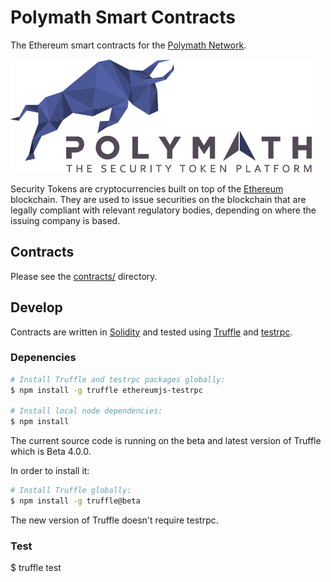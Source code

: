 # Polymath Smart Contracts

The Ethereum smart contracts for the [Polymath Network][polymath].

![Polymath](Polymath.png)

Security Tokens are cryptocurrencies built on top of the [Ethereum][ethereum] blockchain.
They are used to issue securities on the blockchain that are legally compliant with relevant regulatory bodies, depending on where the issuing company is based.

## Contracts

Please see the [contracts/](contracts) directory.

## Develop

Contracts are written in [Solidity][solidity] and tested using [Truffle][truffle] and [testrpc][testrpc].

### Depenencies

```bash
# Install Truffle and testrpc packages globally:
$ npm install -g truffle ethereumjs-testrpc

# Install local node dependencies:
$ npm install
```

The current source code is running on the beta and latest version of Truffle which is Beta 4.0.0.

In order to install it:

```bash
# Install Truffle globally:
$ npm install -g truffle@beta

```

The new version of Truffle doesn't require testrpc.

### Test
$ truffle test

[polymath]: https://polymath.network
[ethereum]: https://www.ethereum.org/

[solidity]: https://solidity.readthedocs.io/en/develop/
[truffle]: http://truffleframework.com/
[testrpc]: https://github.com/ethereumjs/testrpc
